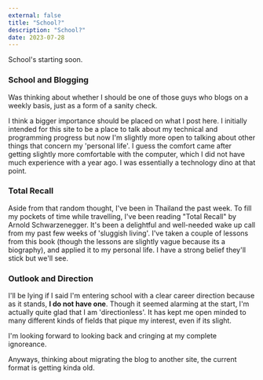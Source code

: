 ```yaml
---
external: false
title: "School?"
description: "School?"
date: 2023-07-28
---
```

School's starting soon.

### School and Blogging
Was thinking about whether I should be one of those guys who blogs on a weekly basis, just as a form of a sanity check.

I think a bigger importance should be placed on what I post here. I initially intended for this site to be a place to talk about my technical and programming progress but now I'm slightly more open to talking about other things that concern my 'personal life'. I guess the comfort came after getting slightly more comfortable with the computer, which I did not have much experience with a year ago. I was essentially a technology dino at that point. 


### Total Recall 
Aside from that random thought, I've been in Thailand the past week. To fill my pockets of time while travelling, I've been reading "Total Recall" by Arnold Schwarzenegger. It's been a delightful and well-needed wake up call from my past few weeks of 'sluggish living'. I've taken a couple of lessons from this book (though the lessons are slightly vague because its a biography), and applied it to my personal life. I have a strong belief they'll stick but we'll see.

### Outlook and Direction
I'll be lying if I said I'm entering school with a clear career direction because as it stands, **I do not have one**. Though it seemed alarming at the start, I'm actually quite glad that I am 'directionless'. It has kept me open minded to many different kinds of fields that pique my interest, even if its slight.

I'm looking forward to looking back and cringing at my complete ignoreance.

Anyways, thinking about migrating the blog to another site, the current format is getting kinda old.

